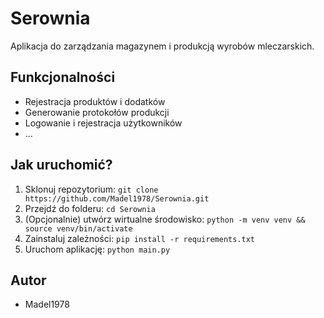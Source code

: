 # Serownia

Aplikacja do zarządzania magazynem i produkcją wyrobów mleczarskich.

## Funkcjonalności
- Rejestracja produktów i dodatków
- Generowanie protokołów produkcji
- Logowanie i rejestracja użytkowników
- ...

## Jak uruchomić?
1. Sklonuj repozytorium: `git clone https://github.com/Madel1978/Serownia.git`
2. Przejdź do folderu: `cd Serownia`
3. (Opcjonalnie) utwórz wirtualne środowisko: `python -m venv venv && source venv/bin/activate`  
4. Zainstaluj zależności: `pip install -r requirements.txt`
5. Uruchom aplikację: `python main.py`

## Autor
- Madel1978
